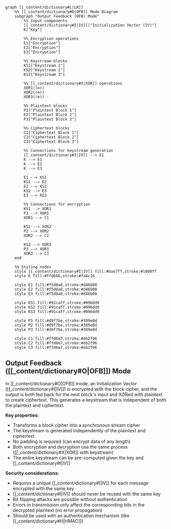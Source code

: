 ```mermaid
graph [[_content/dictionary#L|LR]]
    %% [[_content/dictionary#O|OFB]] Mode Diagram
    subgraph "Output Feedback (OFB) Mode"
        %% Input components
        [[_content/dictionary#I|IV]]["Initialization Vector (IV)"]
        K["Key"]

        %% Encryption operations
        E1["Encryption"]
        E2["Encryption"]
        E3["Encryption"]

        %% Keystream blocks
        KS1["Keystream 1"]
        KS2["Keystream 2"]
        KS3["Keystream 3"]

        %% [[_content/dictionary#X|XOR]] operations
        XOR1((⊕))
        XOR2((⊕))
        XOR3((⊕))

        %% Plaintext blocks
        P1["Plaintext Block 1"]
        P2["Plaintext Block 2"]
        P3["Plaintext Block 3"]

        %% Ciphertext blocks
        C1["Ciphertext Block 1"]
        C2["Ciphertext Block 2"]
        C3["Ciphertext Block 3"]

        %% Connections for keystream generation
        [[_content/dictionary#I|IV]] --> E1
        K --> E1
        K --> E2
        K --> E3

        E1 --> KS1
        KS1 --> E2
        E2 --> KS2
        KS2 --> E3
        E3 --> KS3

        %% Connections for encryption
        KS1 --> XOR1
        P1 --> XOR1
        XOR1 --> C1

        KS2 --> XOR2
        P2 --> XOR2
        XOR2 --> C2

        KS3 --> XOR3
        P3 --> XOR3
        XOR3 --> C3
    end

    %% Styling nodes
    style [[_content/dictionary#I|IV]] fill:#bae7ff,stroke:#1890ff
    style K fill:#ffd666,stroke:#fa8c16

    style E1 fill:#f5d8a8,stroke:#d46b08
    style E2 fill:#f5d8a8,stroke:#d46b08
    style E3 fill:#f5d8a8,stroke:#d46b08

    style KS1 fill:#91caff,stroke:#096dd9
    style KS2 fill:#91caff,stroke:#096dd9
    style KS3 fill:#91caff,stroke:#096dd9

    style P1 fill:#d9f7be,stroke:#389e0d
    style P2 fill:#d9f7be,stroke:#389e0d
    style P3 fill:#d9f7be,stroke:#389e0d

    style C1 fill:#ffd6e7,stroke:#eb2f96
    style C2 fill:#ffd6e7,stroke:#eb2f96
    style C3 fill:#ffd6e7,stroke:#eb2f96
```

## Output Feedback ([[_content/dictionary#O|OFB]]) Mode

In [[_content/dictionary#O|OFB]] mode, an Initialization Vector ([[_content/dictionary#I|IV]]) is encrypted with the block cipher, and the output is both fed back for the next block's input and XORed with plaintext to create ciphertext. This generates a keystream that is independent of both the plaintext and ciphertext.

**Key properties:**
- Transforms a block cipher into a synchronous stream cipher
- The keystream is generated independently of the plaintext and ciphertext
- No padding is required (can encrypt data of any length)
- Both encryption and decryption use the same process ([[_content/dictionary#X|XOR]] with keystream)
- The entire keystream can be pre-computed given the key and [[_content/dictionary#I|IV]]

**Security considerations:**
- Requires a unique [[_content/dictionary#I|IV]] for each message encrypted with the same key
- [[_content/dictionary#I|IV]] should never be reused with the same key
- Bit flipping attacks are possible without authentication
- Errors in transmission only affect the corresponding bits in the decrypted plaintext (no error propagation)
- Should be used with an authentication mechanism (like [[_content/dictionary#H|HMAC]]) 